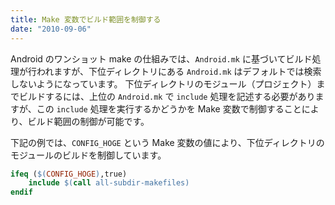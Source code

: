```yaml
---
title: Make 変数でビルド範囲を制御する
date: "2010-09-06"
---
```


Android のワンショット make の仕組みでは、`Android.mk` に基づいてビルド処理が行われますが、下位ディレクトリにある `Android.mk` はデフォルトでは検索しないようになっています。
下位ディレクトリのモジュール（プロジェクト）までビルドするには、上位の `Android.mk` で `include` 処理を記述する必要がありますが、この `include` 処理を実行するかどうかを Make 変数で制御することにより、ビルド範囲の制御が可能です。

下記の例では、`CONFIG_HOGE` という Make 変数の値により、下位ディレクトリのモジュールのビルドを制御しています。

```makefile
ifeq ($(CONFIG_HOGE),true)
    include $(call all-subdir-makefiles)
endif
```

